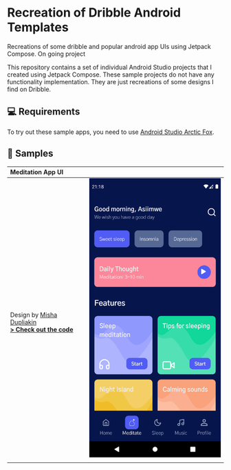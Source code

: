 # Recreation of Dribble Android Templates

Recreations of some dribble and popular android app UIs using Jetpack Compose. On going project

This repository contains a set of individual Android Studio projects that I created using Jetpack Compose. These sample projects do not have any functionality implementation. They are just recreations of some designs I find on Dribble.

## 💻 Requirements

To try out these sample apps, you need to use [Android Studio Arctic Fox](https://developer.android.com/studio).

## 🧬 Samples

| Meditation App UI                                                                                                                                                     |                                                                                    |
| :-------------------------------------------------------------------------------------------------------------------------------------------------------------------- | ---------------------------------------------------------------------------------- |
| <br><br> Design by [Misha Dupliakin](https://dribbble.com/mishadupliakin) <br> **[> Check out the code](https://github.com/asiimwedismas/meditation-app-ui)**<br><br> | <img src="screenshots/meditation-home-screen.png" width="320" alt="Meditation UI"> |
|                                                                                                                                                                       |                                                                                    |
